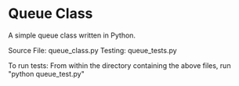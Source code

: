 Queue Class
=====

A simple queue class written in Python.

Source File: queue_class.py
Testing: queue_tests.py

To run tests:
From within the directory containing the above files, run "python queue_test.py"

